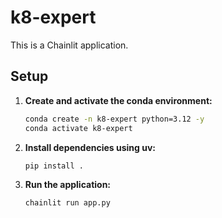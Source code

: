 # k8-expert

This is a Chainlit application.

## Setup

1. **Create and activate the conda environment:**
   ```bash
   conda create -n k8-expert python=3.12 -y
   conda activate k8-expert
   ```

2. **Install dependencies using uv:**
   ```bash
   pip install .
   ```

3. **Run the application:**
   ```bash
   chainlit run app.py
   ```